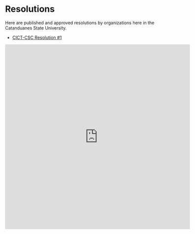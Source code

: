 # Resolutions

Here are published and approved resolutions by organizations here in the Catanduanes State University.

- [CICT-CSC Resolution #1](https://github.com/rjmolina13/fcsc-site/raw/master/assets/pdf/CICT-CSC_Reso-001.pdf)

<embed src="https://drive.google.com/viewerng/
viewer?embedded=true&url=https://github.com/rjmolina13/fcsc-site/raw/master/assets/pdf/CICT-CSC_Reso-001.pdf" width="600" height="600">